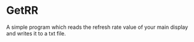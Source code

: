 # GetRR
A simple program which reads the refresh rate value of your main display and writes it to a txt file.
